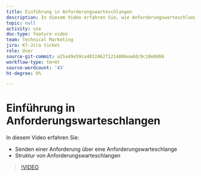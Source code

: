 ```yaml
---
title: Einführung in Anforderungswarteschlangen
description: In diesem Video erfahren Sie, wie Anforderungswarteschlangen strukturiert sind und wie eine Anforderung gesendet wird.
topic: null
activity: use
doc-type: feature video
team: Technical Marketing
jira: KT-Jira ticket
role: User
source-git-commit: a25a49e59ca483246271214886ea4dc9c10e8d66
workflow-type: tm+mt
source-wordcount: '43'
ht-degree: 0%

---
```


# Einführung in Anforderungswarteschlangen

In diesem Video erfahren Sie:

* Senden einer Anforderung über eine Anforderungswarteschlange
* Struktur von Anforderungswarteschlangen

>[!VIDEO](https://video.tv.adobe.com/v/335220/?quality=12&learn=on)
